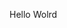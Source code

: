 Hello Wolrd


































































































































































































































































































































































































































































































































































































































































































































































































































































































































































































































































































































































































































































































































































































































































































































































































































































































































































































































































































































































































































































































































































































































































































































































































































































































































































































































































































































































































































































































































































































































































































































































































































































































































































































































































































































